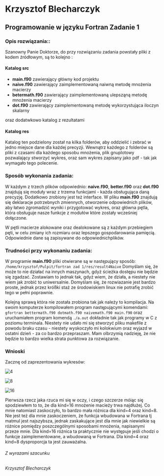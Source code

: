 # Krzysztof Blecharczyk
## Programowanie w języku Fortran Zadanie 1

### Opis rozwiązania::
Szanowny Panie Doktorze, do przy rozwiązaniu zadania powstały pliki z kodem źródłowym, są to kolejno :

#### Katalog src

* **main.f90** zawierający główny kod projektu
* **naive.f90** zawierający zaimplementowaną naiwną metodę mnożenia macierzy
* **betermath.f90** zawierający zaimplementowaną ulepsząną metodę mnożenia macierzy
* **dot.f90** zawierający zaimplementowaną metodę wykorzystująca iloczyn skalarny

oraz dodatwkowo katalog z rezultatami

#### Katalog res
Katalog ten podzielony został na kilka folderów, aby oddzielić i zebrać w jedno miejsce dane dla każdej precyzji.
Wewnątrz każdego z folderów są pliki z czasami dla każdego sposobu mnożenia, plik gnuplotowy pozwalający stworzyć wykres, oraz sam wykres zapisany jako pdf - tak jak wymagało tego polecenie.

### Sposób wykonania zadania:
W każdym z trzech plików odpowiednio: **naive.f90**, **better.f90** oraz **dot.f90** znajdują się moduły wraz z trzema funkcjami - każda obsługująca daną precyzję. Dodatkowo zrobiony jest też interface.
W pliku **main.f90** znajdują się deklaracje potrzebnych zmiennych, otworzenie odpowiednich plików, aby łatwo zgromadzić wyniki i przygotować wykres, oraz główna pętla, która obsługuje nasze funkcje z modułów które zostały wcześniej dołączone.

W pętli macierze alokowane oraz dealokowane są z każdym przebiegiem pęti, w celu zmiany ich rozmiaru oraz lepszego gospodarowania pamięcią. Odpowiednie dane są zapisywane do odpowiednichplików.

### Trudności przy wykonaniu zadania:

W programie **main.f90** pliki otwierane są w następujący sposób:
`/home/krzysztof/Pulpit/fortran zad 1/res/result4Naive`
Domyślam się, że może to nie działać na innych maszynach, gdyż ścieżka dostępu nie będzie się zgadzać. Zostawiam to jednak tak, gdyż wiem, że działa, a niestety nie wiem jak zrobić to uniwersalnie. Domyślam się, że rozwiazanie jest bardzo proste, jednak przez króßki staż ze środowiskiem linux nie potrafię zrobić tego w pełni poprawnie.

Kolejną sprawą która nie została zrobiona tak jak należy to kompilacja. Na swoim komputerze kompilowałem program następującymi komendami:
`gfortran bettermath.f90 dotmath.f90 naivemath.f90 main.f90`
oraz uruchamiałem program komendą
`./a.out`
dokładnie tak jak programy w C z poziomu terminala. Niestety nie udało mi się stworzyć pliku makefile z powodu braku czasu - niestety wyskoczyło mi kolokwium oraz wyjazd w ostatni dzień - za co bardzo przepraszam. Mam olbrzymią nadzieję, że nie będzie to bardzo wielka strata punktowa za rozwiązanie.

### Wnioski
Zacznę od zaprezentowania wykresów:

![4](https://user-images.githubusercontent.com/45050808/56748486-3c7fe400-6780-11e9-89dd-8193abd10829.png)

![8](https://user-images.githubusercontent.com/45050808/56748505-4570b580-6780-11e9-8eea-dc90fbe11c53.png)

![16](https://user-images.githubusercontent.com/45050808/56748515-499cd300-6780-11e9-9e54-e4d806021783.png)

Pierwsza rzecz jaka rzuca mi się w oczy, i czego szczerze móiąc się spodziewłem to to, że dla kind=16 mnożenie macieży trwa najdłużej. Co mnie natomiast zaskoczyło, to bardzo mała różnica dla kind=4 oraz kind=8.
Nie jest też dla mnie zaskoczeniem, że funkcja wbudowana w Fortrana tj matmul jest najszybsza, jednak zaskakujące jest dla mnie jak niewielkie są różnice pomiędzy poszczególnymi sposobami mnożenia, napisanymi przeze mnie. Dla kind=16 różnica ta praktycznie nie występuje jeśli chodzi o funkcje zaimplementowane, a wbudowaną w Fortrana. Dla kind=4 oraz kind=8 dysproporcja ta jest zauważalna.

###### Z wyrazami szacunku
###### Krzysztof Blecharczyk


